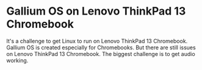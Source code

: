 # Gallium OS on Lenovo ThinkPad 13 Chromebook

It's a challenge to get Linux to run on Lenovo ThinkPad 13 Chromebook. Gallium OS is created especially for Chromebooks. But there are still issues on Lenovo ThinkPad 13 Chromebook. The biggest challenge is to get audio working. 

